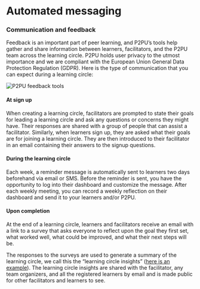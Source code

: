 # Automated messaging

### Communication and feedback <a id="&#xFE0F;-communication-and-feedback"></a>

Feedback is an important part of peer learning, and P2PU’s tools help gather and share information between learners, facilitators, and the P2PU team across the learning circle. P2PU holds user privacy to the utmost importance and we are compliant with the European Union General Data Protection Regulation \(GDPR\). Here is the type of communication that you can expect during a learning circle:

![P2PU feedback tools](https://community.p2pu.org/uploads/default/original/2X/9/992ae54c06126b5c73ace33ba270cdc477fb0225.png)

#### At sign up <a id="at-sign-up"></a>

When creating a learning circle, facilitators are prompted to state their goals for leading a learning circle and ask any questions or concerns they might have. Their responses are shared with a group of people that can assist a facilitator. Similarly, when learners sign up, they are asked what their goals are for joining a learning circle. They are then introduced to their facilitator in an email containing their answers to the signup questions.

#### During the learning circle <a id="during-the-learning-circle"></a>

Each week, a reminder message is automatically sent to learners two days beforehand via email or SMS. Before the reminder is sent, you have the opportunity to log into their dashboard and customize the message. After each weekly meeting, you can record a weekly reflection on their dashboard and send it to your learners and/or P2PU.

#### Upon completion <a id="upon-completion"></a>

At the end of a learning circle, learners and facilitators receive an email with a link to a survey that asks everyone to reflect upon the goal they first set, what worked well, what could be improved, and what their next steps will be.

The responses to the surveys are used to generate a summary of the learning circle, we call this the “learning circle insights” \([here is an example](https://learningcircles.p2pu.org/en/studygroup/923/report/)\). The learning circle insights are shared with the facilitator, any team organizers, and all the registered learners by email and is made public for other facilitators and learners to see.

>

